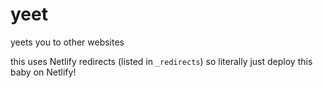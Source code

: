 # yeet
yeets you to other websites

this uses Netlify redirects (listed in `_redirects`) so literally just deploy this baby on Netlify!

